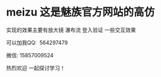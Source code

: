 # meizu 这是魅族官方网站的高仿

实现的效果主要有放大镜 瀑布流  登入验证 一些交互效果

可以加我QQ:  564297479  

微信:  15857009524

热烈欢迎 一起探讨学习！
